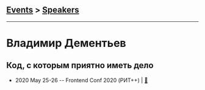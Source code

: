 ## [Events](../README.md) > [Speakers](../speakers.md)
---

# Владимир Дементьев

## Код, с которым приятно иметь дело
- 2020 May 25-26 -- Frontend Conf 2020 (РИТ++)  | [:notebook:](https://drive.google.com/file/d/10-tcyrnGlsqGxhangMUGKS1j65IfrbRG/view)  
